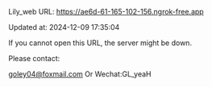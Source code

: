 Lily_web URL: https://ae6d-61-165-102-156.ngrok-free.app

Updated at: 2024-12-09 17:35:04

If you cannot open this URL, the server might be down.

Please contact: 

goley04@foxmail.com Or Wechat:GL_yeaH